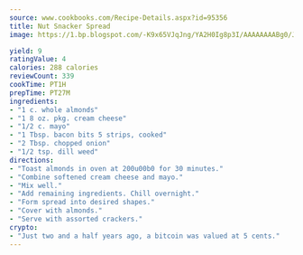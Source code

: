 ```yaml
---
source: www.cookbooks.com/Recipe-Details.aspx?id=95356
title: Nut Snacker Spread
image: https://1.bp.blogspot.com/-K9x65VJqJng/YA2H0Ig8p3I/AAAAAAAABg0/JRKr7ZzesxofwlGw6YudXad_aQn9BD52QCLcBGAsYHQ/s299/2.png

yield: 9
ratingValue: 4
calories: 288 calories
reviewCount: 339
cookTime: PT1H
prepTime: PT27M
ingredients:
- "1 c. whole almonds"
- "1 8 oz. pkg. cream cheese"
- "1/2 c. mayo"
- "1 Tbsp. bacon bits 5 strips, cooked"
- "2 Tbsp. chopped onion"
- "1/2 tsp. dill weed"
directions:
- "Toast almonds in oven at 200u00b0 for 30 minutes."
- "Combine softened cream cheese and mayo."
- "Mix well."
- "Add remaining ingredients. Chill overnight."
- "Form spread into desired shapes."
- "Cover with almonds."
- "Serve with assorted crackers."
crypto:
- "Just two and a half years ago, a bitcoin was valued at 5 cents."
---
```

